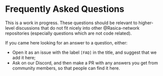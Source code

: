 # Frequently Asked Questions

This is a work in progress. These questions should be relevant to higher-level discussions that do not fit nicely into other @Rasica-network repositories (especially questions which are not code related).

If you came here looking for an answer to a question, either:
- Open it as an issue with the label `[FAQ]` in the title, and suggest that we add it here;
- Ask on our Discord, and then make a PR with any answers you get from community members, so that people can find it here.
